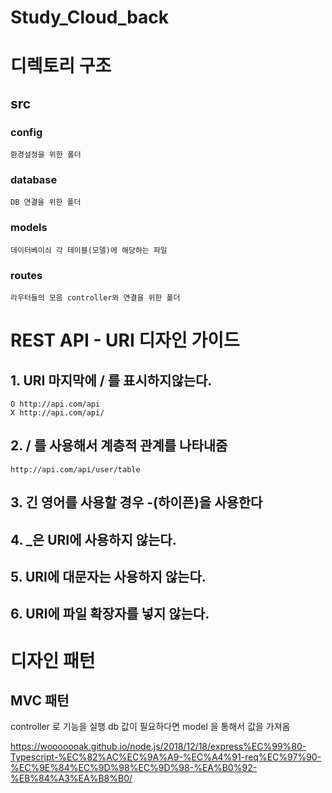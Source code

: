 # Study_Cloud_back

# 디렉토리 구조
## src 
### config
```
환경설정을 위한 폴더
```
### database
```
DB 연결을 위한 폴더
```

### models
```
데이터베이싀 각 테이블(모델)에 해당하는 파일
```

### routes
```
라우터들의 모음 controller와 연결을 위한 폴더
```

# REST API - URI 디자인 가이드

## 1. URI 마지막에 / 를 표시하지않는다.
```
O http://api.com/api
X http://api.com/api/
```

## 2. / 를 사용해서 계층적 관계를 나타내줌
```
http://api.com/api/user/table
```

## 3. 긴 영어를 사용할 경우 -(하이픈)을 사용한다

## 4. _은 URI에 사용하지 않는다.

## 5. URI에 대문자는 사용하지 않는다.

## 6. URI에 파일 확장자를 넣지 않는다.


# 디자인 패턴
## MVC 패턴
controller 로 기능을 실행
db 값이 필요하다면 model 을 통해서 값을 가져옴

https://wooooooak.github.io/node.js/2018/12/18/express%EC%99%80-Typescript-%EC%82%AC%EC%9A%A9-%EC%A4%91-req%EC%97%90-%EC%9E%84%EC%9D%98%EC%9D%98-%EA%B0%92-%EB%84%A3%EA%B8%B0/